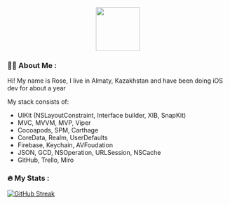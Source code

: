 <div id="header" align="center">
  <img src="https://i.gifer.com/2GU.gif" width="100"/>
</div>

### :woman_technologist: About Me :
Hi! My name is Rose, I live in Almaty, Kazakhstan and have been doing iOS dev for about a year

My stack consists of:
* UIKit (NSLayoutConstraint, Interface builder, XIB, SnapKit)
* MVC, MVVM, MVP, Viper
* Cocoapods, SPM, Carthage
* CoreData, Realm, UserDefaults
* Firebase, Keychain, AVFoudation
* JSON, GCD, NSOperation, URLSession, NSCache
* GitHub, Trello, Miro

### :fire: My Stats : 
[![GitHub Streak](http://github-readme-streak-stats.herokuapp.com?user=HelloRose2211&mode=weekly)](https://git.io/streak-stats)
